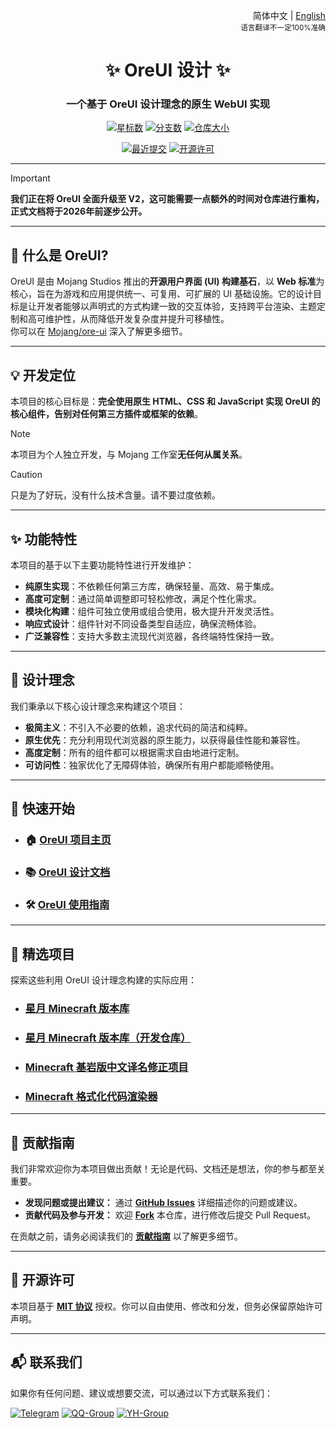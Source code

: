 <div align="right">

简体中文 | <a href="/README-en_US.md">English</a><br><sup>语言翻译不一定100%准确</sup>

</div>

<div align="center">

# ✨ OreUI 设计 ✨

### 一个基于 OreUI 设计理念的**原生 WebUI 实现**

[![星标数](https://img.shields.io/github/stars/Spectrollay/OreUI?color=eac54f&style=for-the-badge&label=星标数)](https://github.com/Spectrollay/OreUI/stargazers)
[![分支数](https://img.shields.io/github/forks/Spectrollay/OreUI?color=brightgreen&style=for-the-badge&label=分支数)](https://github.com/Spectrollay/OreUI/network/members)
[![仓库大小](https://img.shields.io/github/repo-size/Spectrollay/OreUI?style=for-the-badge&label=仓库大小)](https://github.com/Spectrollay/OreUI/archive/refs/heads/main.zip)

[![最近提交](https://img.shields.io/github/last-commit/Spectrollay/OreUI?style=for-the-badge&label=最近提交)](https://github.com/Spectrollay/OreUI/commits/main)
[![开源许可](https://img.shields.io/badge/开源许可-MIT-ff69b4?style=for-the-badge)](LICENSE)

</div>

---

> [!IMPORTANT]  
> **我们正在将 OreUI 全面升级至 V2，这可能需要一点额外的时间对仓库进行重构，正式文档将于2026年前逐步公开。**

---

## 🚀 什么是 OreUI?

OreUI 是由 Mojang Studios 推出的**开源用户界面 (UI) 构建基石**，以 **Web 标准**为核心，旨在为游戏和应用提供统一、可复用、可扩展的 UI 基础设施。它的设计目标是让开发者能够以声明式的方式构建一致的交互体验，支持跨平台渲染、主题定制和高可维护性，从而降低开发复杂度并提升可移植性。  
你可以在 [Mojang/ore-ui](https://github.com/Mojang/ore-ui) 深入了解更多细节。

---

## 💡 开发定位

本项目的核心目标是：**完全使用原生 HTML、CSS 和 JavaScript 实现 OreUI 的核心组件，告别对任何第三方插件或框架的依赖**。

> [!NOTE]  
> 本项目为个人独立开发，与 Mojang 工作室**无任何从属关系**。

> [!CAUTION]  
> 只是为了好玩，没有什么技术含量。请不要过度依赖。

---

## ✨ 功能特性

本项目的基于以下主要功能特性进行开发维护：

* **纯原生实现**：不依赖任何第三方库，确保轻量、高效、易于集成。
* **高度可定制**：通过简单调整即可轻松修改，满足个性化需求。
* **模块化构建**：组件可独立使用或组合使用，极大提升开发灵活性。
* **响应式设计**：组件针对不同设备类型自适应，确保流畅体验。
* **广泛兼容性**：支持大多数主流现代浏览器，各终端特性保持一致。

---

## 🎨 设计理念

我们秉承以下核心设计理念来构建这个项目：

* **极简主义**：不引入不必要的依赖，追求代码的简洁和纯粹。
* **原生优先**：充分利用现代浏览器的原生能力，以获得最佳性能和兼容性。
* **高度定制**：所有的组件都可以根据需求自由地进行定制。
* **可访问性**：独家优化了无障碍体验，确保所有用户都能顺畅使用。

---

## 🚀 快速开始

* ### 🏠 [**OreUI 项目主页**](https://spectrollay.github.io/OreUI)
* ### 📚 [**OreUI 设计文档**](https://spectrollay.github.io/OreUI/docs)
* ### 🛠️ [**OreUI 使用指南**](https://spectrollay.github.io/OreUI/docs/how_to_use.html)

---

## 🌟 精选项目

探索这些利用 OreUI 设计理念构建的实际应用：

* ### [**星月 Minecraft 版本库**](https://github.com/Spectrollay/minecraft_repository)
* ### [**星月 Minecraft 版本库（开发仓库）**](https://github.com/Spectrollay/minecraft_repository_test)
* ### [**Minecraft 基岩版中文译名修正项目**](https://github.com/Spectrollay/mclang_cn)
* ### [**Minecraft 格式化代码渲染器**](https://github.com/Spectrollay/minecraft_formatting_code_online)

---

## 🤝 贡献指南

我们非常欢迎你为本项目做出贡献！无论是代码、文档还是想法，你的参与都至关重要。

* **发现问题或提出建议：** 通过 [**GitHub Issues**](https://github.com/Spectrollay/OreUI/issues) 详细描述你的问题或建议。
* **贡献代码及参与开发：** 欢迎 [**Fork**](https://github.com/Spectrollay/OreUI/fork) 本仓库，进行修改后提交 Pull Request。

在贡献之前，请务必阅读我们的 [**贡献指南**](CONTRIBUTING.md) 以了解更多细节。

---

## 📜 开源许可

本项目基于 [**MIT 协议**](LICENSE) 授权。你可以自由使用、修改和分发，但务必保留原始许可声明。

---

## 📬 联系我们

如果你有任何问题、建议或想要交流，可以通过以下方式联系我们：

[![Telegram](https://img.shields.io/badge/Telegram-%E7%BE%A4%E7%BB%84-blue?style=for-the-badge)](https://t.me/Spectrollay_MCW)   [![QQ-Group](https://img.shields.io/badge/QQ-%E7%BE%A4%E7%BB%84-blue?style=for-the-badge)](https://qm.qq.com/q/AqLmKLH9mM)   [![YH-Group](https://img.shields.io/badge/云湖-%E7%BE%A4%E7%BB%84-blue?style=for-the-badge)](https://yhfx.jwznb.com/share?key=VyTE7W7sLwRl&ts=1684642802)
